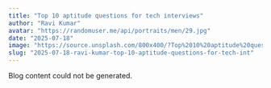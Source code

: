 ```yaml
---
title: "Top 10 aptitude questions for tech interviews"
author: "Ravi Kumar"
avatar: "https://randomuser.me/api/portraits/men/29.jpg"
date: "2025-07-18"
image: "https://source.unsplash.com/800x400/?Top%2010%20aptitude%20questions%20for%20tech%20interviews"
slug: "2025-07-18-ravi-kumar-top-10-aptitude-questions-for-tech-int"
---
```


Blog content could not be generated.